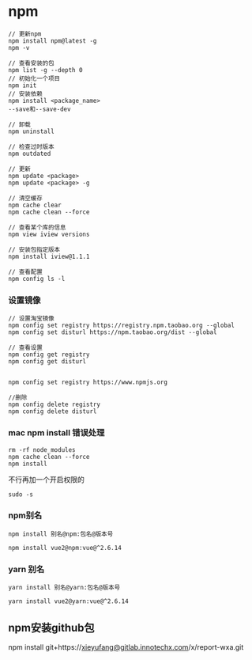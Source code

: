 # npm
    // 更新npm
    npm install npm@latest -g
    npm -v

    // 查看安装的包
    npm list -g --depth 0
    // 初始化一个项目
    npm init
    // 安装依赖
    npm install <package_name>
    --save和--save-dev

    // 卸载
    npm uninstall

    // 检查过时版本
    npm outdated

    // 更新
    npm update <package>
    npm update <package> -g

    // 清空缓存
    npm cache clear
    npm cache clean --force

    // 查看某个库的信息
    npm view iview versions

    // 安装包指定版本
    npm install iview@1.1.1

    // 查看配置
    npm config ls -l

### 设置镜像

    // 设置淘宝镜像
    npm config set registry https://registry.npm.taobao.org --global
    npm config set disturl https://npm.taobao.org/dist --global

    // 查看设置
    npm config get registry
    npm config get disturl


    npm config set registry https://www.npmjs.org

    //删除
    npm config delete registry
    npm config delete disturl

### mac npm install 错误处理

    rm -rf node_modules
    npm cache clean --force
    npm install

不行再加一个开启权限的

    sudo -s

### npm别名

    npm install 别名@npm:包名@版本号

    npm install vue2@npm:vue@^2.6.14

### yarn 别名

    yarn install 别名@yarn:包名@版本号

    yarn install vue2@yarn:vue@^2.6.14
## npm安装github包

npm install git+https://xieyufang@gitlab.innotechx.com/x/report-wxa.git
